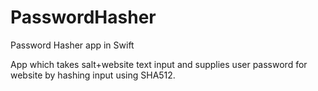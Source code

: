 # PasswordHasher
Password Hasher app in Swift

App which takes salt+website text input and supplies user password for website by hashing input using SHA512.
